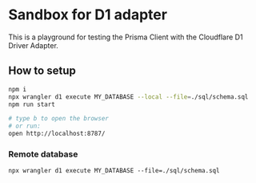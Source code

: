 # Sandbox for D1 adapter

This is a playground for testing the Prisma Client with the Cloudflare D1 Driver Adapter.

## How to setup

```bash
npm i
npx wrangler d1 execute MY_DATABASE --local --file=./sql/schema.sql
npm run start

# type b to open the browser
# or run:
open http://localhost:8787/
```

### Remote database
```
npx wrangler d1 execute MY_DATABASE --file=./sql/schema.sql
```
